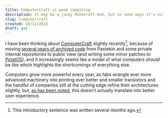 ```yaml
---
title: ComputerCraft is peak computing
description: It may be a janky Minecraft mod, but in some ways it's nicer than lots of modern software stacks.
slug: computercraft
created: 18/11/2023
draft: yes
---
```

I have been thinking about [ComputerCraft](https://tweaked.cc/) slightly recently[^1], because of moving [several years of archived code](https://github.com/osmarks/random-stuff/tree/master/computercraft) from Pastebin and some private internal repositories to public view (and writing some minor patches to [PotatOS](https://potatos.madefor.cc/)), and it increasingly seems like a model of what computers *should* be like which highlights the shortcomings of everything else.

Computers grow more powerful every year, as fabs wrangle ever more advanced machinery into printing ever better and smaller transistors and the handful of companies still at the cutting edge refine their architectures slightly, but, [as has been noted](https://danluu.com/input-lag/), this doesn't actually translate into better user experience.

[^1]: This introductory sentence was written several months ago. 